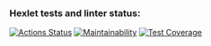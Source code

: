 ### Hexlet tests and linter status:
[![Actions Status](https://github.com/Puhovon/frontend-project-11/actions/workflows/hexlet-check.yml/badge.svg)](https://github.com/Puhovon/frontend-project-11/actions)
[![Maintainability](https://api.codeclimate.com/v1/badges/412d9487d88488d05a05/maintainability)](https://codeclimate.com/github/Puhovon/frontend-project-11/maintainability)
[![Test Coverage](https://api.codeclimate.com/v1/badges/412d9487d88488d05a05/test_coverage)](https://codeclimate.com/github/Puhovon/frontend-project-11/test_coverage)